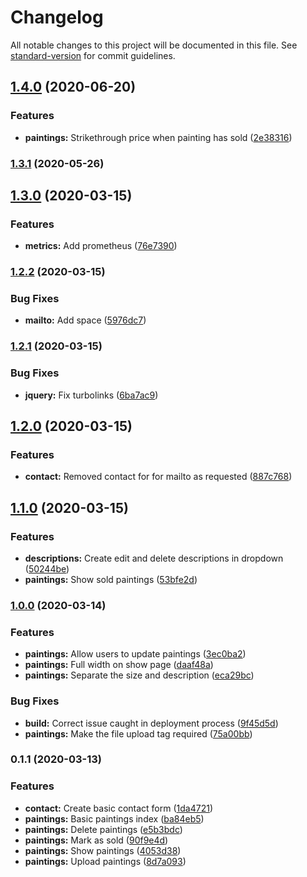 # Changelog

All notable changes to this project will be documented in this file. See [standard-version](https://github.com/conventional-changelog/standard-version) for commit guidelines.

## [1.4.0](https://github.com/charlescampbell/lynne-campbell-artist/compare/v1.3.1...v1.4.0) (2020-06-20)


### Features

* **paintings:** Strikethrough price when painting has sold ([2e38316](https://github.com/charlescampbell/lynne-campbell-artist/commit/2e383168077dd3e09410d98ab9339f116eb2dc84))

### [1.3.1](https://github.com/charlescampbell/lynne-campbell-artist/compare/v1.3.0...v1.3.1) (2020-05-26)

## [1.3.0](https://github.com/charlescampbell/lynne-campbell-artist/compare/v1.2.2...v1.3.0) (2020-03-15)


### Features

* **metrics:** Add prometheus ([76e7390](https://github.com/charlescampbell/lynne-campbell-artist/commit/76e7390f1a686ba4438e87a95a7199b7740e290c))

### [1.2.2](https://github.com/charlescampbell/lynne-campbell-artist/compare/v1.2.1...v1.2.2) (2020-03-15)


### Bug Fixes

* **mailto:** Add space ([5976dc7](https://github.com/charlescampbell/lynne-campbell-artist/commit/5976dc79ef26539eb3830147e676832a854b1d45))

### [1.2.1](https://github.com/charlescampbell/lynne-campbell-artist/compare/v1.2.0...v1.2.1) (2020-03-15)


### Bug Fixes

* **jquery:** Fix turbolinks ([6ba7ac9](https://github.com/charlescampbell/lynne-campbell-artist/commit/6ba7ac9d1ecfc1fc19d6bf94fdd1d2409f82631e))

## [1.2.0](https://github.com/charlescampbell/lynne-campbell-artist/compare/v1.1.0...v1.2.0) (2020-03-15)


### Features

* **contact:** Removed contact for for mailto as requested ([887c768](https://github.com/charlescampbell/lynne-campbell-artist/commit/887c768a7f7316bc4b8ce8d676ff15ee12c85a23))

## [1.1.0](https://github.com/charlescampbell/lynne-campbell-artist/compare/v1.0.0...v1.1.0) (2020-03-15)


### Features

* **descriptions:** Create edit and delete descriptions in dropdown ([50244be](https://github.com/charlescampbell/lynne-campbell-artist/commit/50244bed161663ea18f261a81713417ab32c3670))
* **paintings:** Show sold paintings ([53bfe2d](https://github.com/charlescampbell/lynne-campbell-artist/commit/53bfe2dacd57f4a2beca30e358ab5681e8e19829))

### [1.0.0](https://github.com/charlescampbell/lynne-campbell-artist/compare/v0.1.1...v0.1.2) (2020-03-14)


### Features

* **paintings:** Allow users to update paintings ([3ec0ba2](https://github.com/charlescampbell/lynne-campbell-artist/commit/3ec0ba210ec2e094e7e2bd6fe64982b3b89c61f5))
* **paintings:** Full width on show page ([daaf48a](https://github.com/charlescampbell/lynne-campbell-artist/commit/daaf48abc5896c092a18d754182992281c65aeae))
* **paintings:** Separate the size and description ([eca29bc](https://github.com/charlescampbell/lynne-campbell-artist/commit/eca29bc4a5a93de44113747bb18f5967e5866c34))


### Bug Fixes

* **build:** Correct issue caught in deployment process ([9f45d5d](https://github.com/charlescampbell/lynne-campbell-artist/commit/9f45d5de129557054cb2c9e46e2fbf31db31e125))
* **paintings:** Make the file upload tag required ([75a00bb](https://github.com/charlescampbell/lynne-campbell-artist/commit/75a00bb8a0eabb18dd3d6cff11207bf2500a3231))

### 0.1.1 (2020-03-13)


### Features

* **contact:** Create basic contact form ([1da4721](https://github.com/charlescampbell/lynne-campbell-artist/commit/1da4721b630c3e68f6dd2c4b7965f57619ee19b8))
* **paintings:** Basic paintings index ([ba84eb5](https://github.com/charlescampbell/lynne-campbell-artist/commit/ba84eb5ae1090d430a6eead90012701a7842f169))
* **paintings:** Delete paintings ([e5b3bdc](https://github.com/charlescampbell/lynne-campbell-artist/commit/e5b3bdc850630895caccc4692f43196eb07e5280))
* **paintings:** Mark as sold ([90f9e4d](https://github.com/charlescampbell/lynne-campbell-artist/commit/90f9e4d31998417e8e2ec095b33426d5d38e2916))
* **paintings:** Show paintings ([4053d38](https://github.com/charlescampbell/lynne-campbell-artist/commit/4053d38082b2dbbd51e937363c093d859cf71ade))
* **paintings:** Upload paintings ([8d7a093](https://github.com/charlescampbell/lynne-campbell-artist/commit/8d7a0932f14862bd9d9d577036ba9805cb2df813))
